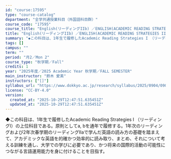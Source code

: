 ```yaml
---
id: "course:17595"
type: "course-catalog"
department: "全学共通授業科目（外国語科目群）"
course_code: "17595"
course_title: "English(リーディングIIb) ／ENGLISH(ACADEMIC READING STRATEGIES IIB)"
title: "English(リーディングIIb) ／ENGLISH(ACADEMIC READING STRATEGIES IIB)"
summary: "◆この科目は、1年生で履修したAcademic Reading Strategies I （リーディングI）の上位科目である。原則としてa, bを通年で履修する。1年次のリーディングおよび2年次春学期のリーディングIIaで学んだ英語の読み方…"
tags: []
campus: ""
term: ""
period: "月2／Mon 2"
course_type: "秋学期／Fall"
credits: 1
year: "2025年度／2025 Academic Year 秋学期／FALL SEMESTER"
main_instructor: "鈴木 愛美"
instructors: ["[]"]
syllabus_url: "https://www.dokkyo.ac.jp/research/syllabus/2025/0904/0904_17595_ja_JP.html"
license: "CC-BY-4.0"
version:
  created_at: "2025-10-29T12:47:51.635451Z"
  updated_at: "2025-10-29T12:47:51.635451Z"
---
```

◆この科目は、1年生で履修したAcademic Reading Strategies I （リーディングI）の上位科目である。原則としてa, bを通年で履修する。1年次のリーディングおよび2年次春学期のリーディングIIaで学んだ英語の読み方の基礎を踏まえて、アカデミックな英語を的確かつ効率的に読み取り、まとめ、それについて考える訓練を通し、大学での学びに必要であり、かつ将来の国際的活動の可能性につながる言語運用能力を身に付けることを目指す。
